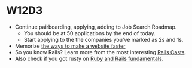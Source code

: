 # W12D3
* Continue pairboarding, applying, adding to Job Search Roadmap.
  * You should be at 50 applications by the end of today.
  * Start applying to the the companies you've marked as 2s and 1s.
* Memorize [the ways to make a website faster][performance-cheat-sheet]
* So you know Rails? Learn more from the most interesting [Rails Casts][rails-casts].
* Also check if you got rusty on [Ruby and Rails fundamentals][rails-review].

[rails-casts]: ../further_readings/rails-casts-of-interest.md
[rails-review]: ../further_readings/review.md
[performance-cheat-sheet]: ../interview-prep/performance-cheat-sheet.md

